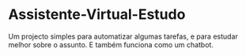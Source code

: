 # Assistente-Virtual-Estudo
Um projecto simples para automatizar algumas tarefas, e para estudar melhor sobre o assunto.
E também funciona como um chatbot.
